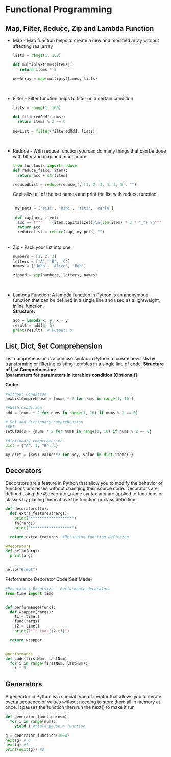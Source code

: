 # Functional Programming
## Map, Filter, Reduce, Zip and Lambda Function
* Map - Map function helps to create a new and modified array without affecting real array
  ```python
  lists = range(1, 100)
  
  def multiply2times(items):
     return items * 2

  newArray = map(multiply2times, lists)
  ```
  <br/>
  
* Filter - Filter function helps to filter on a certain condition
  ```python
  lists = range(1, 100)
  
  def filteredOdd(items):
    return items % 2 == 0
    
  newList = filter(filteredOdd, lists)

  ```
<br/>

* Reduce - With reduce function you can do many things that can be done with filter and map and much more
  ```python
  from functools import reduce
  def reduce_f(acc, item):
    return acc + str(item)

  reducedList = reduce(reduce_f, [1, 2, 3, 4, 5, 5], "")
  ```
  Capitalize all of the pet names and print the list with reduce function
  ```python
    
   my_pets = ['sisi', 'bibi', 'titi', 'carla']

   def cap(acc, item):
    acc += f"""    {item.capitalize()}\n{len(item) * 3 * "_"} \n"""
    return acc
    reducedList = reduce(cap, my_pets, "")
  ```
  <br/>
* Zip - Pack your list into one
  ```python
  numbers = [1, 2, 3]
  letters = ['A', 'B', 'C']
  names = ['John', 'Alice', 'Bob']

  zipped = zip(numbers, letters, names)
  ```
</br>

* Lambda Function: A lambda function in Python is an anonymous function that can be defined in a single line and used as a lightweight, inline function. <br/>
  **Structure:**
  ```python
  add = lambda x, y: x + y
  result = add(3, 5)
  print(result)  # Output: 8 
  ```

## List, Dict, Set Comprehension
List comprehension is a concise syntax in Python to create new lists by transforming or filtering existing iterables in a single line of code.
**Structure of List Comprehension:**<br/>
**[parameters for parameters in iterables condition (Optional)]** <br/>

**Code:**
```python
#Without Condition
newListComprehense = [nums * 2 for nums in range(1, 10)]

##With Condition
odd = [nums * 2 for nums in range(1, 10) if nums % 2 == 0]

# Set and dictionary comprehension
#SET
setOfOdds = {nums * 2 for nums in range(1, 10) if nums % 2 == 0}

#dictionary comprehension
dict = {"A": 1, "B": 2}

my_dict = {key: value**2 for key, value in dict.items()}
```
## Decorators
Decorators are a feature in Python that allow you to modify the behavior of functions or classes without changing their source code. Decorators are defined using the @decorator_name syntax and are applied to functions or classes by placing them above the function or class definition.
```python
def decorators(fn):
  def extra_features(*args):
    print("******************")
    fn(*args)
    print("******************")

  return extra_features  #Returning function definaion

@decorators
def hello(arg):
  print(arg)


hello("Greet")
```
Performance Decorator Code(Self Made)
```python
#Decorators Excersize - Performance decorators
from time import time


def performance(func):
  def wrapper(*args):
    t1 = time()
    func(*args)
    t2 = time()
    print(f"It took{t2-t1}")

  return wrapper


@performance
def code(firstNum, lastNum):
  for i in range(firstNum, lastNum):
    i * 5
```

## Generators
A generator in Python is a special type of iterator that allows you to iterate over a sequence of values without needing to store them all in memory at once. 
It pauses the function then run the next() to make it run
```python
def generator_function(num):
  for i in range(num):
    yield i #Yield pause a function

g = generator_function(1000)
next(g) # 0
next(g) #1
print(next(g)) #2
  ```